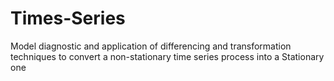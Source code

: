 # Times-Series
Model diagnostic and application of differencing and transformation techniques to convert a non-stationary time series process into a Stationary one
